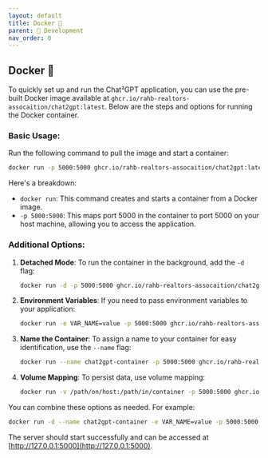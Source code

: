 ```yaml
---
layout: default
title: Docker 🐳
parent: 👷 Development
nav_order: 0
---
```


## Docker 🐳

To quickly set up and run the Chat²GPT application, you can use the pre-built Docker image available at `ghcr.io/rahb-realtors-assocaition/chat2gpt:latest`. Below are the steps and options for running the Docker container.

### Basic Usage:

Run the following command to pull the image and start a container:

```bash
docker run -p 5000:5000 ghcr.io/rahb-realtors-assocaition/chat2gpt:latest
```

Here's a breakdown:

- `docker run`: This command creates and starts a container from a Docker image.
- `-p 5000:5000`: This maps port 5000 in the container to port 5000 on your host machine, allowing you to access the application.
  
### Additional Options:

1. **Detached Mode**: To run the container in the background, add the `-d` flag:

    ```bash
    docker run -d -p 5000:5000 ghcr.io/rahb-realtors-assocaition/chat2gpt:latest
    ```

2. **Environment Variables**: If you need to pass environment variables to your application:

    ```bash
    docker run -e VAR_NAME=value -p 5000:5000 ghcr.io/rahb-realtors-assocaition/chat2gpt:latest
    ```

3. **Name the Container**: To assign a name to your container for easy identification, use the `--name` flag:

    ```bash
    docker run --name chat2gpt-container -p 5000:5000 ghcr.io/rahb-realtors-assocaition/chat2gpt:latest
    ```

4. **Volume Mapping**: To persist data, use volume mapping:

    ```bash
    docker run -v /path/on/host:/path/in/container -p 5000:5000 ghcr.io/rahb-realtors-assocaition/chat2gpt:latest
    ```

You can combine these options as needed. For example:

```bash
docker run -d --name chat2gpt-container -e VAR_NAME=value -p 5000:5000 ghcr.io/rahb-realtors-assocaition/chat2gpt:latest
```

The server should start successfully and can be accessed at [http://127.0.0.1:5000](http://127.0.0.1:5000).

